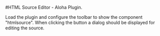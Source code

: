 #HTML Source Editor - Aloha Plugin.

Load the plugin and configure the toolbar to show the component "htmlsource". When clicking the button a dialog should be displayed for editing the source.